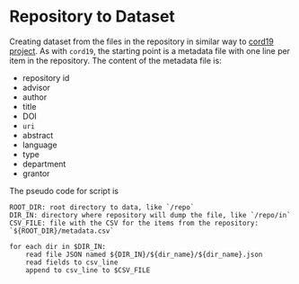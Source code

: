 # Repository to Dataset

Creating dataset from the files in the repository in similar way to [cord19 project](https://github.com/allenai/cord19). As with `cord19`, the starting point is a metadata file with one line per item in the repository. The content of the metadata file is:

* repository id
* advisor
* author
* title
* DOI
* `uri`
* abstract
* language
* type
* department
* grantor

The pseudo code for script is

```
ROOT_DIR: root directory to data, like `/repo`
DIR_IN: directory where repository will dump the file, like `/repo/in`
CSV_FILE: file with the CSV for the items from the repository: `${ROOT_DIR}/metadata.csv`

for each dir in $DIR_IN:
    read file JSON named ${DIR_IN}/${dir_name}/${dir_name}.json
    read fields to csv_line
    append to csv_line to $CSV_FILE

```

